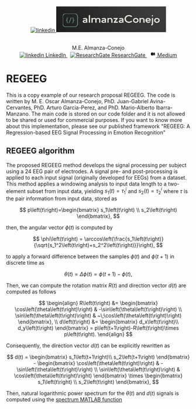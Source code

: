 <p align="center">
  <a href="https://example.com/">
    <img src="https://www.ugto.mx/images/escudo-guia-imagen.png" width=88 height=70 alt="linkedin"> <img src="https://github.com/Almanza-Conejo/imagesRepo/blob/main/almCon.png" alt="Almanza-Conejo" width=300 height=70>
  </a>
  <p align="center">
    <br>
    M.E. Almanza-Conejo</h2>
    <br>
    <a href="https://www.linkedin.com/in/oalmanzaconejo/" rel="nofollow noreferrer">
    <img src="https://i.stack.imgur.com/gVE0j.png" alt="linkedin"> LinkedIn
    </a> &nbsp; 
    <a href="https://www.researchgate.net/profile/Oscar-Almanza-Conejo" rel="nofollow noreferrer">
    <img src="https://user-images.githubusercontent.com/54937357/126514422-ba0e7de1-cbc2-4186-94d9-39e8a22c1c78.png" width="14" height="14" alt="ResearchGate"> ResearchGate
    </a> &nbsp;
    <a href="https://medium.com/@almanzaConejo" rel="nofollow noreferrer">
    <img src="https://raw.githubusercontent.com/Medium/medium-logos/master/03_Symbol/01_Black/PNG/RGB/Medium-Symbol-Black-RGB%401x.png" width="17" height="17" alt="linkedin"> Medium
  </a>
  </p>
</p>

# REGEEG

This is a copy example of our research proposal REGEEG. The code is written by M. E. Oscar Almanza-Conejo, PhD. Juan-Gabriel Avina-Cervantes, PhD. Arturo Garcia-Perez, and PhD. Mario-Alberto Ibarra-Manzano. The main code is stored on our code folder and it is not allowed to be shared or used for commercial purposes.
If you want to know more about this implementation, please see our published framework "REGEEG: A Regression-based EEG Signal Processing in Emotion Recognition"

## REGEEG algorithm
The proposed REGEEG method develops the signal processing per subject using a $24$ EEG pair of electrodes. A signal pre- and post-processing is applied to each input signal (originally developed for EEGs) from a dataset. This method applies a windowing analysis to input data length to a two-element subset from input data, yielding $s_1(t) = \tau^i_1$ and $s_2(t) = \tau^i_2$ where $\tau$ is the pair information from input data, stored as

$$
  p\left(t\right)=\begin{bmatrix}
        s_1\left(t\right) \\
        s_2\left(t\right)
    \end{bmatrix},
$$

then, the angular vector $\phi(t)$ is computed by

$$
    \phi\left(t\right) = \arccos\left(\frac{s_1\left(t\right)}{\sqrt{s_1^2\left(t\right)+s_2^2\left(t\right)}}\right),
$$

to apply a forward difference between the samples  $\phi(t)$ and $\phi(t+1)$ in discrete time as

$$
    \theta\left(t\right) = \Delta \phi(t) = \phi\left(t+1\right)-\phi\left(t\right),
$$

Then, we can compute the rotation matrix $R\left(t\right)$ and direction vector $d\left(t\right)$ are computed as follows

$$
  \begin{align}
    R\left(t\right) &= \begin{bmatrix}
        \cos\left(\theta\left(t\right)\right) & -\sin\left(\theta\left(t\right)\right) \\
        \sin\left(\theta\left(t\right)\right) & ~\;\cos\left(\theta\left(t\right)\right)
    \end{bmatrix}, \\
    d\left(t\right) &= \begin{bmatrix}
        d_x\left(t\right)\\
        d_y\left(t\right)
    \end{bmatrix} = p\left(t+1\right)-R\left(t\right)\times p\left(t\right).
\end{align}
$$

Consequently, the direction vector $d(t)$ can be explicitly rewritten as

$$
  d(t) =
      \begin{bmatrix}
          s_1\left(t+1\right)\\
          s_2\left(t+1\right)
      \end{bmatrix}
      -
      \begin{bmatrix}
          \cos\left(\theta\left(t\right)\right) & -\sin\left(\theta\left(t\right)\right) \\
          \sin\left(\theta\left(t\right)\right) & \cos\left(\theta\left(t\right)\right)
      \end{bmatrix} \times \begin{bmatrix}
          s_1\left(t\right) \\
          s_2\left(t\right)
      \end{bmatrix},
  $$

  Then, natural logarithmic power spectrum for the $\theta\left(t\right)$ and $d(t)$ signals is computed using the [spectrum MATLAB function](https://www.mathworks.com/help/signal/ref/pspectrum.html)
